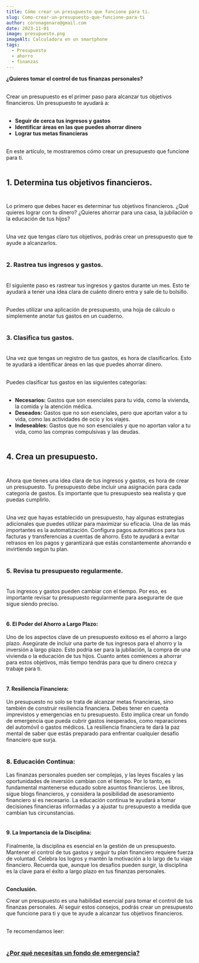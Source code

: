 ```yaml
---
title: Cómo crear un presupuesto que funcione para ti.
slug: Como-crear-un-presupuesto-que-funcione-para-ti
author: coronagenaro@gmail.com
date: 2023-11-01
image: presupuesto.png
imageAlt: Calculadora en un smartphone
tags:
  - Presupuesto
  - ahorro
  - finanzas
---
```

<!--StartFragment-->

**¿Quieres tomar el control de tus finanzas personales?**<br/><br/>

Crear un presupuesto es el primer paso para alcanzar tus objetivos financieros. Un presupuesto te ayudará a:<br/><br/>

* **Seguir de cerca tus ingresos y gastos**
* **Identificar áreas en las que puedes ahorrar dinero**
* **Lograr tus metas financieras**<br/><br/>

En este artículo, te mostraremos cómo crear un presupuesto que funcione para ti.<br/><br/>

## **1. Determina tus objetivos financieros.**<br/><br/>

Lo primero que debes hacer es determinar tus objetivos financieros. ¿Qué quieres lograr con tu dinero? ¿Quieres ahorrar para una casa, la jubilación o la educación de tus hijos?<br/><br/>

Una vez que tengas claro tus objetivos, podrás crear un presupuesto que te ayude a alcanzarlos.<br/><br/>

### **2. Rastrea tus ingresos y gastos.**<br/><br/>

El siguiente paso es rastrear tus ingresos y gastos durante un mes. Esto te ayudará a tener una idea clara de cuánto dinero entra y sale de tu bolsillo.<br/><br/>

Puedes utilizar una aplicación de presupuesto, una hoja de cálculo o simplemente anotar tus gastos en un cuaderno.<br/><br/>

### **3. Clasifica tus gastos.**<br/><br/>

Una vez que tengas un registro de tus gastos, es hora de clasificarlos. Esto te ayudará a identificar áreas en las que puedes ahorrar dinero.<br/><br/>

Puedes clasificar tus gastos en las siguientes categorías:<br/><br/>

* **Necesarios:** Gastos que son esenciales para tu vida, como la vivienda, la comida y la atención médica.
* **Deseados:** Gastos que no son esenciales, pero que aportan valor a tu vida, como las actividades de ocio y los viajes.
* **Indeseables:** Gastos que no son esenciales y que no aportan valor a tu vida, como las compras compulsivas y las deudas.<br/><br/>

## **4. Crea un presupuesto.**<br/><br/>

Ahora que tienes una idea clara de tus ingresos y gastos, es hora de crear un presupuesto. Tu presupuesto debe incluir una asignación para cada categoría de gastos. Es importante que tu presupuesto sea realista y que puedas cumplirlo.<br/><br/>

Una vez que hayas establecido un presupuesto, hay algunas estrategias adicionales que puedes utilizar para maximizar su eficacia. Una de las más importantes es la automatización. Configura pagos automáticos para tus facturas y transferencias a cuentas de ahorro. Esto te ayudará a evitar retrasos en los pagos y garantizará que estás constantemente ahorrando e invirtiendo según tu plan.<br/><br/>

### **5. Revisa tu presupuesto regularmente.**<br/><br/>

Tus ingresos y gastos pueden cambiar con el tiempo. Por eso, es importante revisar tu presupuesto regularmente para asegurarte de que sigue siendo preciso.<br/><br/>

#### **6. El Poder del Ahorro a Largo Plazo:**

Uno de los aspectos clave de un presupuesto exitoso es el ahorro a largo plazo. Asegúrate de incluir una parte de tus ingresos para el ahorro y la inversión a largo plazo. Esto podría ser para la jubilación, la compra de una vivienda o la educación de tus hijos. Cuanto antes comiences a ahorrar para estos objetivos, más tiempo tendrás para que tu dinero crezca y trabaje para ti.<br/><br/>

#### **7﻿.  Resiliencia Financiera:**

Un presupuesto no solo se trata de alcanzar metas financieras, sino también de construir resiliencia financiera. Debes tener en cuenta imprevistos y emergencias en tu presupuesto. Esto implica crear un fondo de emergencia que pueda cubrir gastos inesperados, como reparaciones del automóvil o gastos médicos. La resiliencia financiera te dará la paz mental de saber que estás preparado para enfrentar cualquier desafío financiero que surja.<br/><br/>

### **8﻿. Educación Continua:**

Las finanzas personales pueden ser complejas, y las leyes fiscales y las oportunidades de inversión cambian con el tiempo. Por lo tanto, es fundamental mantenerse educado sobre asuntos financieros. Lee libros, sigue blogs financieros, y considera la posibilidad de asesoramiento financiero si es necesario. La educación continua te ayudará a tomar decisiones financieras informadas y a ajustar tu presupuesto a medida que cambian tus circunstancias.<br/><br/>

#### **9﻿. La Importancia de la Disciplina:**

Finalmente, la disciplina es esencial en la gestión de un presupuesto. Mantener el control de tus gastos y seguir tu plan financiero requiere fuerza de voluntad. Celebra los logros y mantén la motivación a lo largo de tu viaje financiero. Recuerda que, aunque los desafíos pueden surgir, la disciplina es la clave para el éxito a largo plazo en tus finanzas personales.<br/><br/>

**Conclusión.**

Crear un presupuesto es una habilidad esencial para tomar el control de tus finanzas personales. Al seguir estos consejos, podrás crear un presupuesto que funcione para ti y que te ayude a alcanzar tus objetivos financieros.<br/><br/>

T﻿e recomendamos leer:<br/><br/>

### **[¿Por qué necesitas un fondo de emergencia?](https://oasisdev.netlify.app/blog/2023-10-30/por-que-necesitas-un-fondo-de-emergencia/)**

[](https://oasisdev.netlify.app/blog/2023-10-30/por-que-necesitas-un-fondo-de-emergencia/)<!--EndFragment-->